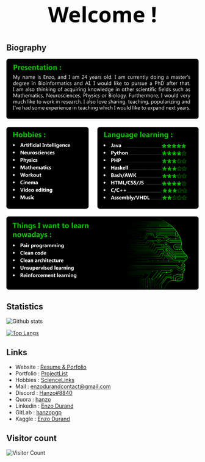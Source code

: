 <h1 align="center" style="color:#000; font-family: 'Segoe UI'; font-size: 4em;">Welcome !</h1>

## Biography 

<p><img width="620" src="unnamed.png"></p>

## Statistics 

![Github stats](https://github-readme-stats.vercel.app/api?username=hanzopgp&theme=highcontrast&hide_border=true&show_icons=true&count_private=true&title_color=09ba00&icon_color=09ba00)

[![Top Langs](https://github-readme-stats.vercel.app/api/top-langs/?username=hanzopgp&layout=compact&langs_count=13&bg_color=000000&title_color=09ba00&text_color=ffffff&hide_border=true&hide=jupyter%20notebook,TeX,SCSS,CSS,HTML&exclude_repo=First3DGame,TeX&card_width=445)](https://github.com/anuraghazra/github-readme-stats)

## Links 

- Website : [Resume & Porfolio](https://hanzopgp.github.io/CVPortfolioWeb/)
- Portfolio : [ProjectList](https://hanzopgp.github.io/ProjectList/)
- Hobbies : [ScienceLinks](https://github.com/hanzopgp/ScienceLinks/blob/master/README.md)
- Mail : [enzodurandcontact@gmail.com](mailto:enzodurandcontact@gmail.com)
- Discord : [Hanzo#8840](https://discordapp.com/users/339384664118657034/)
- Quora : [hanzo](https://fr.quora.com/profile/Hanzo?ch=10&share=519cf10b&srid=YhyTm) 
- Linkedin : [Enzo Durand](https://www.linkedin.com/in/enzo-durand-494700204/)
- GitLab : [hanzopgp](https://gitlab.com/hanzopgp)
- Kaggle : [Enzo Durand](https://www.kaggle.com/enzodurand)

## Visitor count  

![Visitor Count](https://profile-counter.glitch.me/hanzopgp/count.svg)
